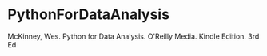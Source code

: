 # PythonForDataAnalysis
McKinney, Wes. Python for Data Analysis. O'Reilly Media. Kindle Edition. 3rd Ed

